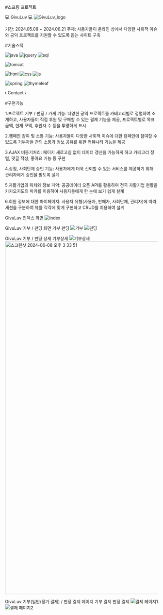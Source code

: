 #스프링 프로젝트

💻 GivuLuv 💻
![GivuLuv_logo](https://github.com/Akyungjin/SpringProject/assets/168511916/65e786a0-3e9d-4771-8fa3-a7914c4f462e)

기간: 2024.05.08 ~ 2024.06.21
주제: 사용자들이 온라인 상에서 다양한 사회적 이슈와 공익 프로젝트를 지원할 수 있도록 돕는 사이트 구축

#기술스택

![java](https://github.com/Akyungjin/SpringProject/assets/168511916/53823885-1e79-4d4d-9ea7-095f50ed684b)
![jquery](https://github.com/Akyungjin/SpringProject/assets/168511916/0cbc176c-031c-4e07-adb9-520360ad759e)
![sql](https://github.com/Akyungjin/SpringProject/assets/168511916/d524dd38-f53d-4b4f-902a-f667de25ac65)

![tomcat](https://github.com/Akyungjin/SpringProject/assets/168511916/78b95c65-b8dc-4a75-9ad3-3f926cf1a1ae)

![html](https://github.com/Akyungjin/SpringProject/assets/168511916/57a85d64-81eb-4a9d-8cb6-2ea3ee73dcb3)
![css](https://github.com/Akyungjin/SpringProject/assets/168511916/929afebf-754d-4815-b1b9-2c622aada0ac)
![js](https://github.com/Akyungjin/SpringProject/assets/168511916/e26b7ce1-82f2-4109-ae46-28dd075dae0c)

![spring](https://github.com/Akyungjin/SpringProject/assets/168511916/8b6282e5-2b3d-42d2-8ed0-06c7db5ad326)
![thymeleaf](https://github.com/Akyungjin/SpringProject/assets/168511916/dbce2118-3fcf-4b51-856d-4c764dac6f14)

📞 Contact 📞


#구현기능

1.프로젝트 기부 / 펀딩 / 가게 기능: 다양한 공익 프로젝트를 카테고리별로 정렬하여 소개하고, 사용자들이 직접 후원 및 구매할 수 있는 결제 기능을 제공, 프로젝트별로 목표 금액, 현재 모액, 후원자 수 등을 투명하게 표시

2.캠페인 참여 및 소통 기능: 사용자들이 다양한 사회적 이슈에 대한 캠페인에 참여할 수 있도록 기부자들 간의 소통과 정보 공유를 위한 커뮤니티 기능을 제공

3.AJAX 비동기처리: 페이지 새로고침 없이 데이터 갱신을 가능하게 하고 카테고리 정렬, 댓글 작성, 좋아요 기능 등 구현

4.상점, 사회단체 승인 기능: 사용자에게 더욱 신뢰할 수 있는 서비스를 제공하기 위해 관리자에게 승인을 받도록 설계

5.자활기업의 위치와 정보 파악: 공공데이터 오픈 API를 활용하여 전국 자활기업 현황을 카카오지도의 마커를 이용하여 사용자들에게 한 눈에 보기 쉽게 설계

6.회원 정보에 대한 마이페이지: 사용자 유형(사용자, 판매자, 사회단체, 관리자)에 따라 세션을 구분하여 뷰를 각각에 맞게 구현하고 CRUD를 이용하여 설계

GivuLuv 인덱스 화면 
![index](https://github.com/Akyungjin/SpringProject/assets/168511916/e1b08ce5-4d73-448e-8916-671d36c3a2ab)

GivuLuv 기부 / 펀딩 화면 기부 펀딩
![기부](https://github.com/jaebinn/springProject/assets/108271458/102c10d5-3b94-415b-b598-9db96a6b0e1c)
![펀딩](https://github.com/jaebinn/springProject/assets/108271458/55e123fd-2c29-4b7c-ba50-ffd759bf86aa)

GivuLuv 기부 / 펀딩 상세 기부상세 
![기부상세](https://github.com/jaebinn/springProject/assets/108271458/33f778ef-34df-4a75-b4a2-5f33c1c71b1a)
<img width="1162" alt="스크린샷 2024-06-08 오후 3 33 51" src="https://github.com/jaebinn/springProject/assets/108271458/e9cc5d6a-dbc8-482b-9442-daacda7f09d3">

GivuLuv 기부(일반/정기 결제) / 펀딩 결제 페이지 기부 결제 펀딩 결제
![결제 페이지1](https://github.com/Akyungjin/SpringProject/assets/168511916/363e36aa-e886-4921-b865-042344b57b5e)
![결제 페이지2](https://github.com/Akyungjin/SpringProject/assets/168511916/ef13a73d-0c33-4c25-aa20-c61405035659)

